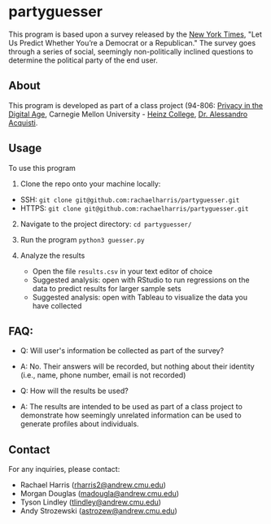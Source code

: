 # partyguesser
This program is based upon a survey released by the [New York Times](https://www.nytimes.com/interactive/2019/08/08/opinion/sunday/party-polarization-quiz.html), "Let Us Predict Whether
You’re a Democrat or a Republican." The survey goes through a series of social, seemingly non-politically inclined questions to determine the political party of the end user.

## About
This program is developed as part of a class project (94-806: [Privacy in the Digital Age](https://api.heinz.cmu.edu/courses_api/course_detail/94-806/), Carnegie Mellon University - [Heinz College](https://www.heinz.cmu.edu/), [Dr. Alessandro Acquisti](https://www.heinz.cmu.edu/~acquisti/).

## Usage
To use this program

1. Clone the repo onto your machine locally:
 - SSH: `git clone git@github.com:rachaelharris/partyguesser.git`
 - HTTPS: `git clone git@github.com:rachaelharris/partyguesser.git`

2. Navigate to the project directory:
`cd partyguesser/`

3. Run the program
   `python3 guesser.py`

4. Analyze the results
   - Open the file `results.csv` in your text editor of choice
   - Suggested analysis: open with RStudio to run regressions on the data to predict results for larger sample sets
   - Suggested analysis: open with Tableau to visualize the data you have collected
  


## FAQ: 
- Q: Will user's information be collected as part of the survey?
- A: No. Their answers will be recorded, but nothing about their identity (i.e., name, phone number, email is not recorded)

- Q: How will the results be used?
- A: The results are intended to be used as part of a class project to demonstrate how seemingly unrelated information can be used to generate profiles about individuals. 


## Contact
For any inquiries, please contact:
 - Rachael Harris (rharris2@andrew.cmu.edu)
 - Morgan Douglas (madougla@andrew.cmu.edu)
 - Tyson Lindley (tlindley@andrew.cmu.edu)
 - Andy Strozewski (astrozew@andrew.cmu.edu)
